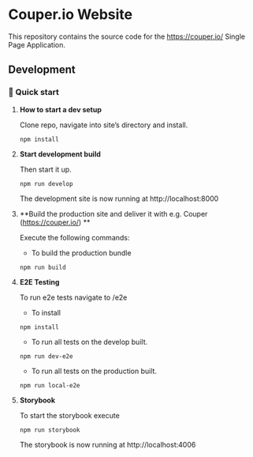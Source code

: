 # Couper.io Website

This repository contains the source code for the https://couper.io/ Single Page Application.

## Development

### 🚀 Quick start

1.  **How to start a dev setup**

    Clone repo, navigate into site’s directory and install.

    ```shell
    npm install
    ```

2.  **Start development build**

    Then start it up.

    ```shell
    npm run develop
    ```

    The development site is now running at http://localhost:8000

3.  **Build the production site and deliver it with e.g. Couper (https://couper.io/) **

    Execute the following commands:

    - To build the production bundle
    ```shell
    npm run build
    ```

4.  **E2E Testing**

    To run e2e tests navigate to /e2e

    - To install
    ```shell
    npm install
    ```

    - To run all tests on the develop built.
    ```shell
    npm run dev-e2e
    ```

    - To run all tests on the production built.
    ```shell
    npm run local-e2e
    ```

5.  **Storybook**

    To start the storybook execute

    ```shell
    npm run storybook
    ```

    The storybook is now running at http://localhost:4006
